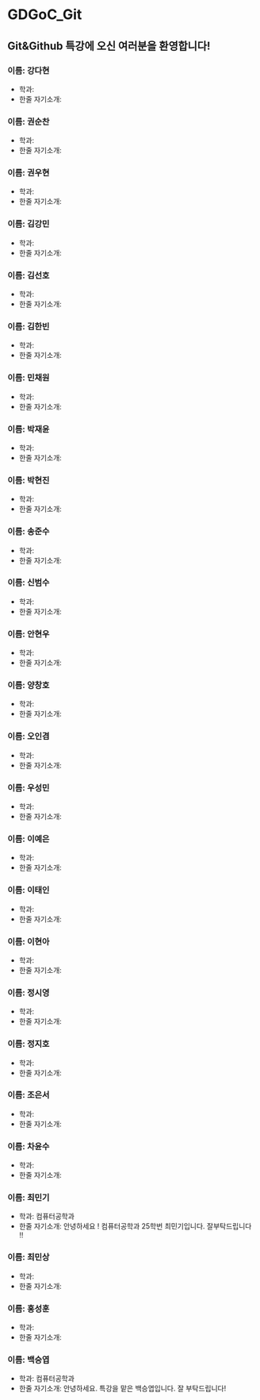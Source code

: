 # GDGoC_Git

## Git&Github 특강에 오신 여러분을 환영합니다!

### 이름: 강다현
- 학과:
- 한줄 자기소개:

### 이름: 권순찬
- 학과:
- 한줄 자기소개:

### 이름: 권우현
- 학과:
- 한줄 자기소개:

### 이름: 김강민
- 학과:
- 한줄 자기소개:

### 이름: 김선호
- 학과:
- 한줄 자기소개:

### 이름: 김한빈
- 학과:
- 한줄 자기소개:

### 이름: 민채원
- 학과:
- 한줄 자기소개:

### 이름: 박재윤
- 학과:
- 한줄 자기소개:

### 이름: 박현진
- 학과:
- 한줄 자기소개:

### 이름: 송준수
- 학과:
- 한줄 자기소개:

### 이름: 신범수
- 학과:
- 한줄 자기소개:

### 이름: 안현우
- 학과:
- 한줄 자기소개:

### 이름: 양창호
- 학과:
- 한줄 자기소개:

### 이름: 오인겸
- 학과:
- 한줄 자기소개:

### 이름: 우성민
- 학과:
- 한줄 자기소개:

### 이름: 이예은
- 학과:
- 한줄 자기소개:

### 이름: 이태인
- 학과:
- 한줄 자기소개:

### 이름: 이현아
- 학과:
- 한줄 자기소개:

### 이름: 정시영
- 학과:
- 한줄 자기소개:

### 이름: 정지호
- 학과:
- 한줄 자기소개:

### 이름: 조은서
- 학과:
- 한줄 자기소개:

### 이름: 차윤수
- 학과:
- 한줄 자기소개:

### 이름: 최민기
- 학과: 컴퓨터공학과
- 한줄 자기소개: 안녕하세요 ! 컴퓨터공학과 25학번 최민기입니다. 잘부탁드립니다 !!

### 이름: 최민상
- 학과:
- 한줄 자기소개:

### 이름: 홍성훈
- 학과:
- 한줄 자기소개:

### 이름: 백승엽
- 학과: 컴퓨터공학과
- 한줄 자기소개: 안녕하세요. 특강을 맡은 백승엽입니다. 잘 부탁드립니다!
